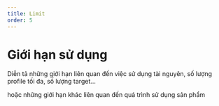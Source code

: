 ```yaml
---
title: Limit
order: 5
---
```


# Giới hạn sử dụng

Diễn tả những giới hạn liên quan đến việc sử dụng tài nguyên, số lượng profile tối đa, số lượng target…

hoặc những giới hạn khác liên quan đến quá trình sử dụng sản phẩm